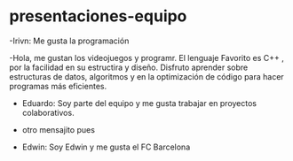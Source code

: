# presentaciones-equipo

-Irivn: Me gusta la programación

-Hola, me gustan los videojuegos y programr. El lenguaje Favorito es  C++ , por la facilidad en su estructira y diseño.  Disfruto aprender sobre estructuras de datos, algoritmos y en la optimización de código para hacer programas más eficientes.

- Eduardo: Soy parte del equipo y me gusta trabajar en proyectos colaborativos.

- otro mensajito pues

- Edwin: Soy Edwin y me gusta el FC Barcelona 

